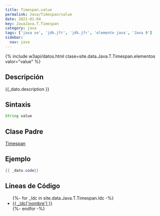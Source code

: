 ```yaml
---
title: Timespan.value
permalink: Java/Timespan/value
date: 2021-01-04
key: JavaJava.T.Timespan
category: java
tags: ['java se', 'jdk.jfr', 'jdk.jfr', 'elemento java', 'Java 9']
sidebar: 
  nav: java
---
```


{% include w3api/datos.html clase=site.data.Java.T.Timespan.elementos valor="value" %}

## Descripción
{{_dato.description }}

## Sintaxis
~~~java
String value
~~~

## Clase Padre
[Timespan](/Java/Timespan/)

## Ejemplo
~~~java
{{ _dato.code}}
~~~

## Líneas de Código
<ul>
{%- for _ldc in site.data.Java.T.Timespan.ldc -%}
   <li>
       <a href="{{_ldc['url'] }}">{{ _ldc['nombre'] }}</a>
   </li>
{%- endfor -%}
</ul>
